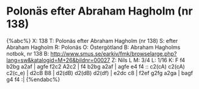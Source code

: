 # Polonäs efter Abraham Hagholm (nr 138)

{%abc%}
X: 138
T: Polonäs efter Abraham Hagholm (nr 138) 
S: efter Abraham Hagholm
R: Polonäs
O: Östergötland
B: Abraham Hagholms notbok, nr 138
B: http://www.smus.se/earkiv/fmk/browselarge.php?lang=sw&katalogid=M+26&bildnr=00027
Z: Nils L
M: 3/4
L: 1/16
K: F
f4 b2bg a2af | agfe f2c2 A2c2 | f4 b2bg a2af | agfe e4 f4 ::
c2(cA) c2(cA) c2(c_e) | d2cB B8 | d2(dB) d2(dB) d2(df) | e2dc c8 | 
f2ef g2fg a2ga | bagf g4 f4 :|
{%endabc%}
